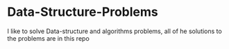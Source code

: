 # Data-Structure-Problems

I like to solve Data-structure and algorithms problems, all of he solutions to the problems are in this repo
